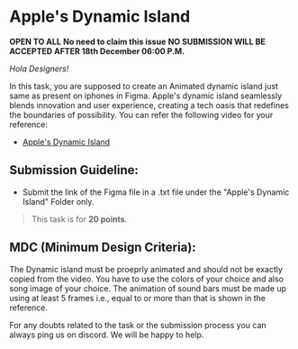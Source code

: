 # Apple's Dynamic Island

**OPEN TO ALL**
**No need to claim this issue**
**NO SUBMISSION WILL BE ACCEPTED AFTER 18th December 06:00 P.M.**

_Hola Designers!_

In this task, you are supposed to create an Animated dynamic island just same as present on iphones in Figma. Apple's dynamic island seamlessly blends innovation and user experience, creating a tech oasis that redefines the boundaries of possibility. You can refer the following video for your reference:
- [Apple's Dynamic Island](https://youtu.be/cl8m_mLKZ3I?si=feqkM7q2EuO3BmHF)

## Submission Guideline:

- Submit the link of the Figma file in a .txt file under the "Apple's Dynamic Island" Folder only.

> This task is for **20 points**.

## MDC (Minimum Design Criteria):

The Dynamic island must be proeprly animated and should not be exactly copied from the video. You have to use the colors of your choice and also song image of your choice. The animation of sound bars must be made up using at least 5 frames i.e., equal to or more than that is shown in the reference.

For any doubts related to the task or the submission process you can always ping us on discord. We will be happy to help.
